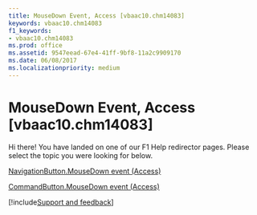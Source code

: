 ```yaml
---
title: MouseDown Event, Access [vbaac10.chm14083]
keywords: vbaac10.chm14083
f1_keywords:
- vbaac10.chm14083
ms.prod: office
ms.assetid: 9547eead-67e4-41ff-9bf8-11a2c9909170
ms.date: 06/08/2017
ms.localizationpriority: medium
---
```



# MouseDown Event, Access [vbaac10.chm14083]

Hi there! You have landed on one of our F1 Help redirector pages. Please select the topic you were looking for below.

[NavigationButton.MouseDown event (Access)](https://msdn.microsoft.com/library/9abe8b35-54b6-9201-74a9-92f6762c9732%28Office.15%29.aspx)

[CommandButton.MouseDown event (Access)](https://msdn.microsoft.com/library/8daa650a-ebd8-6e87-a933-d5b1f240ded6%28Office.15%29.aspx)

[!include[Support and feedback](~/includes/feedback-boilerplate.md)]